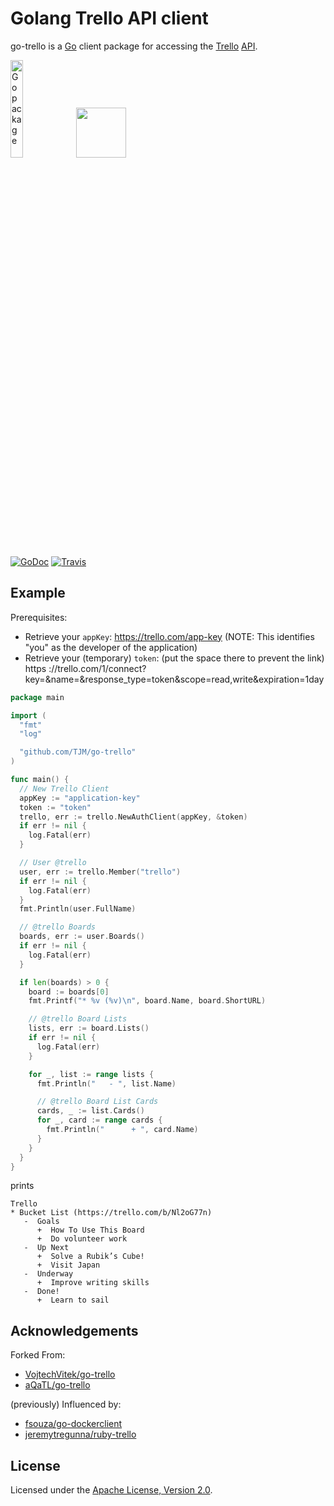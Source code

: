 # Golang Trello API client

go-trello is a [Go](http://golang.org/) client package for accessing the [Trello](http://www.trello.com/) [API](https://developer.atlassian.com/cloud/trello/guides/rest-api/api-introduction/).

<a href="http://golang.org"><img alt="Go package" src="https://golang.org/doc/gopher/pencil/gopherhat.jpg" width="20%" /></a>
<a href="http://trello.com"><img src="https://d2k1ftgv7pobq7.cloudfront.net/meta/p/res/images/c13d1cd96a2cff30f0460a5e1860c5ea/header-logo-blue.svg" style="height: 80px; margin-bottom: 2em;"></a>

[![GoDoc](https://godoc.org/github.com/TJM/go-trello?status.png)](https://godoc.org/github.com/TJM/go-trello)
[![Travis](https://travis-ci.org/TJM/go-trello.svg?branch=master)](https://travis-ci.org/TJM/go-trello)

## Example

Prerequisites:

* Retrieve your `appKey`: <https://trello.com/app-key> (NOTE: This identifies "you" as the developer of the application)
* Retrieve your (temporary) `token`: (put the space there to prevent the link) https ://trello\.com/1/connect?key=<MYKEYFROMABOVE>&name=<MYAPPNAME>&response_type=token&scope=read,write&expiration=1day

```go
package main

import (
  "fmt"
  "log"

  "github.com/TJM/go-trello"
)

func main() {
  // New Trello Client
  appKey := "application-key"
  token := "token"
  trello, err := trello.NewAuthClient(appKey, &token)
  if err != nil {
    log.Fatal(err)
  }

  // User @trello
  user, err := trello.Member("trello")
  if err != nil {
    log.Fatal(err)
  }
  fmt.Println(user.FullName)

  // @trello Boards
  boards, err := user.Boards()
  if err != nil {
    log.Fatal(err)
  }

  if len(boards) > 0 {
    board := boards[0]
    fmt.Printf("* %v (%v)\n", board.Name, board.ShortURL)

    // @trello Board Lists
    lists, err := board.Lists()
    if err != nil {
      log.Fatal(err)
    }

    for _, list := range lists {
      fmt.Println("   - ", list.Name)

      // @trello Board List Cards
      cards, _ := list.Cards()
      for _, card := range cards {
        fmt.Println("      + ", card.Name)
      }
    }
  }
}
```

prints

```console
Trello
* Bucket List (https://trello.com/b/Nl2oG77n)
   -  Goals
      +  How To Use This Board
      +  Do volunteer work
   -  Up Next
      +  Solve a Rubik’s Cube!
      +  Visit Japan
   -  Underway
      +  Improve writing skills
   -  Done!
      +  Learn to sail
```

## Acknowledgements

Forked From:

* [VojtechVitek/go-trello](https://github.com/VojtechVitek/go-trello)
* [aQaTL/go-trello](https://github.com/aQaTL/go-trello)

(previously) Influenced by:

* [fsouza/go-dockerclient](https://github.com/fsouza/go-dockerclient)
* [jeremytregunna/ruby-trello](https://github.com/jeremytregunna/ruby-trello)

## License

Licensed under the [Apache License, Version 2.0](http://www.apache.org/licenses/LICENSE-2.0).
